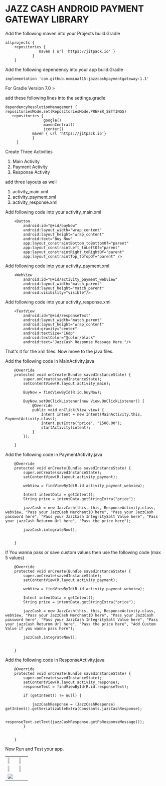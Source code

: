 # JAZZ CASH ANDROID PAYMENT GATEWAY LIBRARY

Add the following maven into your Projects build.Gradle

````
allprojects {
    repositories {
               maven { url 'https://jitpack.io' }
            }
    }
````

Add the following dependency into your app build.Gradle

````
implementation 'com.github.nomiuaf15:jazzcashpaymentgateway:1.1'
````

For Gradle Version 7.0 >

add these following lines into the settings.gradle

````
dependencyResolutionManagement {
repositoriesMode.set(RepositoriesMode.PREFER_SETTINGS)
   repositories {
                 google()
                 mavenCentral()
                 jcenter()
            maven { url 'https://jitpack.io'}
            }
     }
````

Create Three Activities

1. Main Activity
2. Payment Activity
3. Response Activity

add three layouts as well

1. activity_main.xml
2. activity_payment.xml
3. activity_response.xml

Add following code into your activity_main.xml

````
    <Button
        android:id="@+id/buyNow"
        android:layout_width="wrap_content"
        android:layout_height="wrap_content"
        android:text="Buy Now"
        app:layout_constraintBottom_toBottomOf="parent"
        app:layout_constraintLeft_toLeftOf="parent"
        app:layout_constraintRight_toRightOf="parent"
        app:layout_constraintTop_toTopOf="parent" />

````

Add following code into your activity_payment.xml

````
    <WebView
        android:id="@+id/activity_payment_webview"
        android:layout_width="match_parent"
        android:layout_height="match_parent"
        android:visibility="visible"/>
````

Add following code into your activity_response.xml

````
    <TextView
        android:id="@+id/responseText"
        android:layout_width="match_parent"
        android:layout_height="wrap_content"
        android:gravity="center"
        android:textSize="16dp"
        android:textColor="@color/black"
        android:text="JazzCash Response Message Here."/>
````

That's it for the xml files. Now move to the java files.

Add the following code in MainActivity.java

````
    @Override
    protected void onCreate(Bundle savedInstanceState) {
        super.onCreate(savedInstanceState);
        setContentView(R.layout.activity_main);

        BuyNow = findViewById(R.id.buyNow);

        BuyNow.setOnClickListener(new View.OnClickListener() {
            @Override
            public void onClick(View view) {
                Intent intent = new Intent(MainActivity.this, PaymentActivity.class);
                intent.putExtra("price", "1500.00");
                startActivity(intent);
            }
        });

    }

````

Add the following code in PaymentActivity.java

````
    @Override
    protected void onCreate(Bundle savedInstanceState) {
        super.onCreate(savedInstanceState);
        setContentView(R.layout.activity_payment);

        webView = findViewById(R.id.activity_payment_webview);

        Intent intentData = getIntent();
        String price = intentData.getStringExtra("price");

        jazzCash = new JazzCash(this, this, ResponseActivity.class, webView, "Pass your JazzCash MerchantID here", "Pass your JazzCash password here", "Pass your JazzCash IntegritySalt Value here", "Pass your jazzCash Returnm Url here", "Pass the price here");

        jazzCash.integrateNow();


    }
````

If You wanna pass or save custom values then use the following code (max 5 values)

````
    @Override
    protected void onCreate(Bundle savedInstanceState) {
        super.onCreate(savedInstanceState);
        setContentView(R.layout.activity_payment);

        webView = findViewById(R.id.activity_payment_webview);

        Intent intentData = getIntent();
        String price = intentData.getStringExtra("price");

        jazzCash = new JazzCash(this, this, ResponseActivity.class, webView, "Pass your JazzCash MerchantID here", "Pass your JazzCash password here", "Pass your JazzCash IntegritySalt Value here", "Pass your jazzCash Returnm Url here", "Pass the price here", "Add Custom Value if you wanna pass here");

        jazzCash.integrateNow();


    }
````

Add the following code in ResponseActivity.java

````
    @Override
    protected void onCreate(Bundle savedInstanceState) {
        super.onCreate(savedInstanceState);
        setContentView(R.layout.activity_response);
        responseText = findViewById(R.id.responseText);

        if (getIntent() != null) {

            jazzCashResponse = (JazzCashResponse) getIntent().getSerializableExtra(Constants.jazzCashResponse);

            responseText.setText(jazzCashResponse.getPpResponseMessage());
        }


    }
````

Now Run and Test your app.

<table>
    <tr>
<td><img src="https://user-images.githubusercontent.com/80037756/153843347-9c3c9f28-eb0c-4460-9d6c-8a731da1c844.png" width="50%"/></td> 
<td><img src="https://user-images.githubusercontent.com/80037756/153843357-bdf081dd-398b-4d13-b68a-f9ef09ea5420.png" width="50%"/></td>
    </tr>
<tr>
<td><img src="https://user-images.githubusercontent.com/80037756/153843373-834d0468-87ee-4c71-9133-6e489da88a8d.png" width="50%"/></td>
<td><img src="https://user-images.githubusercontent.com/80037756/153843382-79bda4a6-698f-4561-9815-742c4f874141.png" width="50%"/></td>
    </tr>
    <tr>
<td><img src="https://user-images.githubusercontent.com/80037756/153843399-ea062f63-b778-46d0-b43d-11402d4d4bd5.png" /> </td>
    </tr>
</table>

